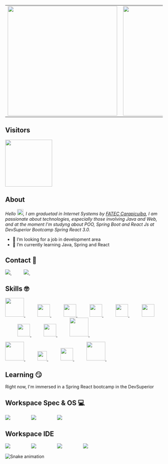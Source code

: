 

<center>
  <table>
    <tr>
        <td><img width="350px" align="left" src="https://github-readme-stats.vercel.app/api?username=andrezasecon&theme=chartreuse-dark"/></td>
        <td><img width="350px" align="left" src="http://github-readme-streak-stats.herokuapp.com?user=andrezasecon&theme=chartreuse-dark"</td>
    </tr>   
  </table>
</center>  

 ## Visitors
<p>
<img width="150px" src= "https://komarev.com/ghpvc/?username=andrezasecon&style=flat-square"
</p>
   
 ## About
<p>
    <em>
        Hello <img src="https://media.giphy.com/media/hvRJCLFzcasrR4ia7z/giphy.gif" width="20px">, I am graduetad in Internet Systems by <a href="http://www.fateccarapicuiba.edu.br/">FATEC Carapicuíba</a>, I am passionate about technologies, especially those involving Java and Web, and at the moment I'm studyng about POO, Spring Boot and React Js at DevSuperior Bootcamp Spring React 3.0.
    </em>
</p>

<p>

- 🔭 I’m looking for a job in development area
- 🌱 I’m currently learning Java, Spring and React

</p>

## Contact :iphone:

<p align="left">
  
  <a href="(https://www.linkedin.com/in/andreza-secon-b5736788/)">
        <img  src="https://github.com/andrezasecon/img/blob/main/linkedin.svg">
    </a>
    &nbsp;&nbsp;&nbsp;&nbsp;&nbsp;&nbsp;&nbsp;&nbsp;&nbsp;
  <a href="(mailto:andrezasecon@gmail.com)">
        <img  src="https://github.com/andrezasecon/img/blob/main/gmail.svg">
    </a>
    &nbsp;&nbsp;&nbsp;&nbsp;&nbsp;&nbsp;&nbsp;&nbsp;&nbsp;
 
 
    
    
</p>

## Skills :nerd_face:
<p align="left">
   <a href="(https://github.com/andrezasecon/andrezasecon)">
        <img width="60px" src="https://github.com/andrezasecon/img/blob/main/java.png">
    </a>
    &nbsp;&nbsp;&nbsp;&nbsp;&nbsp;&nbsp;&nbsp;&nbsp;&nbsp;
     <a href="(https://github.com/andrezasecon/andrezasecon)">
        <img width="40px" src="https://github.com/andrezasecon/img/blob/main/html5-original.svg">
    </a>
    &nbsp;&nbsp;&nbsp;&nbsp;&nbsp;&nbsp;&nbsp;&nbsp;&nbsp;
     <a href="(https://github.com/andrezasecon/andrezasecon)">
        <img width="40px"  src="https://github.com/andrezasecon/img/blob/main/css3-original.svg">
    </a>
    &nbsp;&nbsp;&nbsp;&nbsp;&nbsp;&nbsp;&nbsp;&nbsp;&nbsp;
   <a href="(https://github.com/andrezasecon/andrezasecon)">
        <img width="40px"  src="https://github.com/andrezasecon/img/blob/main/js.png">
    </a>
    &nbsp;&nbsp;&nbsp;&nbsp;&nbsp;&nbsp;&nbsp;&nbsp;&nbsp;
     <a href="(https://github.com/andrezasecon/andrezasecon)">
        <img width="40px"  src="https://github.com/andrezasecon/img/blob/main/my-sql.png">
    </a>
    &nbsp;&nbsp;&nbsp;&nbsp;&nbsp;&nbsp;&nbsp;&nbsp;&nbsp;
     <a href="(https://github.com/andrezasecon/andrezasecon)">
        <img width="40px"  src="https://github.com/andrezasecon/img/blob/main/spring.svg">
    </a>
    &nbsp;&nbsp;&nbsp;&nbsp;&nbsp;&nbsp;&nbsp;&nbsp;&nbsp;
   <a href="(https://github.com/andrezasecon/andrezasecon)">
        <img width="40px"  src="https://github.com/andrezasecon/img/blob/main/postgresql.png">
    </a>
    &nbsp;&nbsp;&nbsp;&nbsp;&nbsp;&nbsp;&nbsp;&nbsp;&nbsp;
   <a href="(https://github.com/andrezasecon/andrezasecon)">
        <img width="40px"  src="https://github.com/andrezasecon/img/blob/main/git-original.svg">
    </a>
    &nbsp;&nbsp;&nbsp;&nbsp;&nbsp;&nbsp;&nbsp;&nbsp;&nbsp;
   <a href="(https://github.com/andrezasecon/andrezasecon)">
        <img width="60px"  src="https://github.com/andrezasecon/img/blob/main/docker.png">
    </a>
    &nbsp;&nbsp;&nbsp;&nbsp;&nbsp;&nbsp;&nbsp;&nbsp;&nbsp;
</p> 

<p align="left">  
  <a href="(https://github.com/andrezasecon/andrezasecon)">
        <img width="60px"  src="https://github.com/andrezasecon/img/blob/main/junit.png">
    </a>
    &nbsp;&nbsp;&nbsp;&nbsp;&nbsp;&nbsp;&nbsp;&nbsp;&nbsp;
  
  <a href="(https://github.com/andrezasecon/andrezasecon)">
        <img width="30px" src="https://github.com/andrezasecon/img/blob/main/heroku.png">
    </a>
    &nbsp;&nbsp;&nbsp;&nbsp;&nbsp;&nbsp;&nbsp;&nbsp;&nbsp;
  
  <a href="(https://github.com/andrezasecon/andrezasecon)">
        <img width="40px" src="https://github.com/andrezasecon/img/blob/main/postman.png">
    </a>
    &nbsp;&nbsp;&nbsp;&nbsp;&nbsp;&nbsp;&nbsp;&nbsp;&nbsp;
  <a href="(https://github.com/andrezasecon/andrezasecon)">
        <img width="60px" src="https://github.com/andrezasecon/img/blob/main/maven.png">
    </a>
    &nbsp;&nbsp;&nbsp;&nbsp;&nbsp;&nbsp;&nbsp;&nbsp;&nbsp;
</p>



## Learning :smirk:

Right now, I'm immersed in a Spring React bootcamp in the DevSuperior

## Workspace Spec & OS :computer:
<p align="left">
    <img src="https://img.shields.io/badge/core%20i7%2010Th-Dell_Inspiron_15_5000-%230071C5.svg?&style=for-the-badge&logo=intel&logoColor=white">
    &nbsp;&nbsp;&nbsp;&nbsp;&nbsp;&nbsp;&nbsp;&nbsp;&nbsp;&nbsp;&nbsp;&nbsp;&nbsp;&nbsp;&nbsp;
    <img src="https://img.shields.io/badge/Win-10-0B57A4?style=for-the-badge&logo=windows&logoColor=white">
    &nbsp;&nbsp;&nbsp;&nbsp;&nbsp;&nbsp;&nbsp;&nbsp;&nbsp;&nbsp;&nbsp;&nbsp;&nbsp;&nbsp;&nbsp;
    <img src="https://img.shields.io/badge/Ubuntu-20.10-87CF3E?style=for-the-badge&logo=ubuntu&logoColor=white">
</p>

## Workspace IDE
<p align="left">
    <img src="https://img.shields.io/badge/Eclipse-blueviolet?style=for-the-badge&logo=eclipse&logoColor=white">
    &nbsp;&nbsp;&nbsp;&nbsp;&nbsp;&nbsp;&nbsp;&nbsp;&nbsp;&nbsp;&nbsp;&nbsp;&nbsp;&nbsp;&nbsp;
    <img src="https://img.shields.io/badge/Intellij-orange?style=for-the-badge&logo=intellij&logoColor=white">
    &nbsp;&nbsp;&nbsp;&nbsp;&nbsp;&nbsp;&nbsp;&nbsp;&nbsp;&nbsp;&nbsp;&nbsp;&nbsp;&nbsp;&nbsp;
    <img src="https://img.shields.io/badge/VsCode-blue?style=for-the-badge&logo=vscode&logoColor=white">
    &nbsp;&nbsp;&nbsp;&nbsp;&nbsp;&nbsp;&nbsp;&nbsp;&nbsp;&nbsp;&nbsp;&nbsp;&nbsp;&nbsp;&nbsp;
    <img src="https://img.shields.io/badge/STS-4-green?style=for-the-badge&logo=sts&logoColor=white">
</p>


![Snake animation](https://github.com/andrezasecon/img/blob/main/github-contribution-grid-snake.svg)
 
